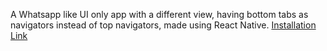 A Whatsapp like UI only app with a different view, having bottom tabs as navigators instead of top navigators, made using React Native.
[Installation Link](https://expo.dev/accounts/aryamanm/projects/notwhatsapp/builds/4c7b007f-39e8-4a53-b742-eefe38d475b1)